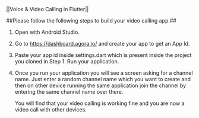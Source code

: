 ||Voice & Video Calling in Flutter||

##Please follow the following steps to build your video calling app.##

1. Open with Android Studio.

2. Go to https://dashboard.agora.io/ and create your app to get an App Id.

3. Paste your app id inside settings.dart which is present inside the project you cloned in Step 1.
   Run your application.

4. Once you run your application you will see a screen asking for a channel name. 
   Just enter a random channel name which you want to create and then on other device
   running the same application join the channel by entering the same channel name over there.

   You will find that your video calling is working fine and you are now a video call with other devices.
